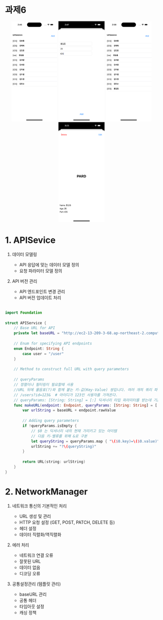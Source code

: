 # 과제6

<p align="center">
<img src="./images/img1.png" width="30%" height="30%"/>
<img src="./images/img2.png" width="30%" height="30%"/>
<img src="./images/img3.png" width="30%" height="30%"/>
<img src="./images/img4.png" width="30%" height="30%"/>
</p>

# 1. APISevice

1. 데이터 모델링

   - API 응답에 맞는 데이터 모델 정의
   - 요청 파라미터 모델 정의

2. API 버전 관리

   - API 엔드포인트 변경 관리
   - API 버전 업데이트 처리

```swift

import Foundation

struct APIService {
    // Base URL for API
    private let baseURL = "http://ec2-13-209-3-68.ap-northeast-2.compute.amazonaws.com:8080"

    // Enum for specifying API endpoints
    enum Endpoint: String {
        case user = "/user"
    }

    // Method to construct full URL with query parameters

    // queryParams
    // 정렬이나 필터링이 필요할때 사용
    //URL 뒤에 물음표(?)와 함께 붙는 키-값(Key-Value) 쌍입니다. 여러 개의 쿼리 파라미터를 전달하려면 파라미터 사이에 앰퍼샌드(&)를 추가해서 하나의 문자열(string)로 전달하세요. 쿼리 파라미터로는 문자열뿐만 아니라 숫자, 리스트 등 다양한 형태의 데이터를 넣을 수 있어요.
    // /users?id=123&  # 아이디가 123인 사용자를 가져온다.
    // queryParams: [String: String] = [:] 딕셔너리 타입 파라미터를 받는데 기본값으로 빈 딕셔너리 지정
    func makeURL(endpoint: Endpoint, queryParams: [String: String] = [:]) -> URL? {
        var urlString = baseURL + endpoint.rawValue

        // Adding query parameters
        if !queryParams.isEmpty {
            // $0 는 딕셔너리 내의 현재 가리키고 있는 아이템
            // 다음 키-밸류를 위해 &로 구분
            let queryString = queryParams.map { "\($0.key)=\($0.value)" }.joined(separator: "&")
            urlString += "?\(queryString)"
        }

        return URL(string: urlString)
    }
}

```

# 2. NetworkManager

1. 네트워크 통신의 기본적인 처리

   - URL 생성 및 관리
   - HTTP 요청 설정 (GET, POST, PATCH, DELETE 등)
   - 헤더 설정
   - 데이터 직렬화/역직렬화

2. 에러 처리

   - 네트워크 연결 오류
   - 잘못된 URL
   - 데이터 없음
   - 디코딩 오류

3. 공통설정관리 (템플릿 관리)

   - baseURL 관리
   - 공통 헤더
   - 타임아웃 설정
   - 캐싱 정책
